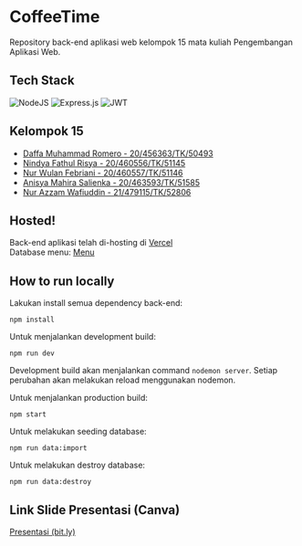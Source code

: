 # CoffeeTime
Repository back-end aplikasi web kelompok 15 mata kuliah Pengembangan Aplikasi Web.

## Tech Stack
![NodeJS](https://img.shields.io/badge/node.js-6DA55F?style=for-the-badge&logo=node.js&logoColor=white) ![Express.js](https://img.shields.io/badge/express.js-%23404d59.svg?style=for-the-badge&logo=express&logoColor=%2361DAFB) ![JWT](https://img.shields.io/badge/JWT-black?style=for-the-badge&logo=JSON%20web%20tokens) 

## Kelompok 15
- [Daffa Muhammad Romero - 20/456363/TK/50493](https://github.com/daffaromero)
- [Nindya Fathul Risya - 20/460556/TK/51145](https://github.com/ninfrrr)
- [Nur Wulan Febriani - 20/460557/TK/51146](https://github.com/nrwfebriani)
- [Anisya Mahira Salienka - 20/463593/TK/51585](https://github.com/anisyamahira)
- [Nur Azzam Wafiuddin - 21/479115/TK/52806](https://github.com/Nur-Azzam-Wafiuddin)

## Hosted!
Back-end aplikasi telah di-hosting di <a href="https://coffeetime-backend.vercel.app/">Vercel</a><br>
Database menu: <a href="https://coffeetime-backend.vercel.app/api/v1/menu">Menu</a>

## How to run locally

Lakukan install semua dependency back-end:
```
npm install
```

Untuk menjalankan development build:

```
npm run dev
```
Development build akan menjalankan command ```nodemon server```. Setiap perubahan akan melakukan reload menggunakan nodemon.


Untuk menjalankan production build:

```
npm start
```

Untuk melakukan seeding database:
```
npm run data:import
```

Untuk melakukan destroy database:
```
npm run data:destroy
```

## Link Slide Presentasi (Canva)
<a href="https://bit.ly/SlideKel15">Presentasi (bit.ly)</a>
